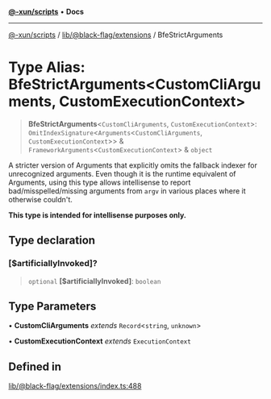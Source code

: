 [**@-xun/scripts**](../../../../README.md) • **Docs**

***

[@-xun/scripts](../../../../README.md) / [lib/@black-flag/extensions](../README.md) / BfeStrictArguments

# Type Alias: BfeStrictArguments\<CustomCliArguments, CustomExecutionContext\>

> **BfeStrictArguments**\<`CustomCliArguments`, `CustomExecutionContext`\>: `OmitIndexSignature`\<`Arguments`\<`CustomCliArguments`, `CustomExecutionContext`\>\> & `FrameworkArguments`\<`CustomExecutionContext`\> & `object`

A stricter version of Arguments that explicitly omits the fallback
indexer for unrecognized arguments. Even though it is the runtime equivalent
of Arguments, using this type allows intellisense to report
bad/misspelled/missing arguments from `argv` in various places where it
otherwise couldn't.

**This type is intended for intellisense purposes only.**

## Type declaration

### \[$artificiallyInvoked\]?

> `optional` **\[$artificiallyInvoked\]**: `boolean`

## Type Parameters

• **CustomCliArguments** *extends* `Record`\<`string`, `unknown`\>

• **CustomExecutionContext** *extends* `ExecutionContext`

## Defined in

[lib/@black-flag/extensions/index.ts:488](https://github.com/Xunnamius/xscripts/blob/4c305ac01bcb5579e4796a0cd2b08508dc5de5e1/lib/@black-flag/extensions/index.ts#L488)
